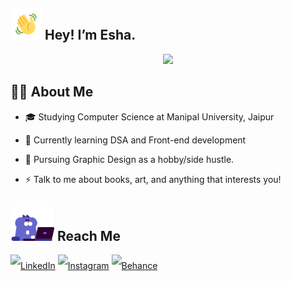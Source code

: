 ## <a href="https://tenor.com/view/elsalla-gif-19369358"><img src="resources/wave-tenor.gif" alt="hand-wave" width="50"/></a> Hey! I’m Esha.
<div align="center">
<img src="https://readme-typing-svg.herokuapp.com?font=monospace&color=00C6E0&size=35&center=true&vCenter=true&multiline=false&width=750&height=180&lines=Make+the+plan.;Execute+the+plan.;Expect+the+plan+to+go+off+the+rails.;Throw+away+the+plan.">
</div>


## 👩‍💻 About Me

- 🎓 Studying Computer Science at Manipal University, Jaipur  

- 🌱 Currently learning DSA and Front-end development
- 🔭 Pursuing Graphic Design as a hobby/side hustle.
- ⚡ Talk to me about books, art, and anything that interests you!


##  <a href="https://tenor.com/view/the-loveable-zoo-cat-purple-laptop-busy-gif-14467181"><img src="resources/typing-tenor.gif" alt="cat typing gif" width="70"/></a> Reach Me
<div style="line-height:250%">
<a href="https://www.linkedin.com/in/esha-baweja-2436591b8/"><img alt="LinkedIn" src="https://img.shields.io/badge/LinkedIn-0077B5?style=for-the-badge&logo=linkedin&logoColor=white"></a>
<a href="https://www.instagram.com/robyn.47/"><img alt="Instagram" src="https://img.shields.io/badge/Instagram-E4405F?style=for-the-badge&logo=instagram&logoColor=white"></a>
<a href="https://www.behance.net/eshabaweja"><img alt="Behance" src="https://img.shields.io/badge/-Behance-blue?style=for-the-badge&logo=behance&logoColor=white"></a>
</div>

